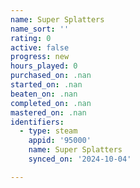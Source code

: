 ```yaml
---
name: Super Splatters
name_sort: ''
rating: 0
active: false
progress: new
hours_played: 0
purchased_on: .nan
started_on: .nan
beaten_on: .nan
completed_on: .nan
mastered_on: .nan
identifiers:
  - type: steam
    appid: '95000'
    name: Super Splatters
    synced_on: '2024-10-04'

---
```

